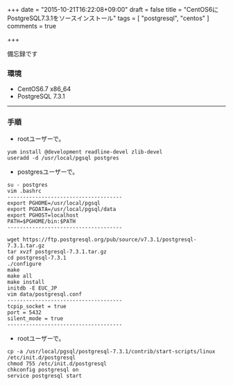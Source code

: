 +++
date = "2015-10-21T16:22:08+09:00"
draft = false
title = "CentOS6にPostgreSQL7.3.1をソースインストール"
tags = [ "postgresql", "centos" ]
comments = true

+++

備忘録です

### 環境

- CentOS6.7 x86_64
- PostgreSQL 7.3.1

---

### 手順

- rootユーザーで。

```
yum install @development readline-devel zlib-devel
useradd -d /usr/local/pgsql postgres
```

- postgresユーザーで。

```
su - postgres
vim .bashrc
-------------------------------------
export PGHOME=/usr/local/pgsql
export PGDATA=/usr/local/pgsql/data
export PGHOST=localhost
PATH=$PGHOME/bin:$PATH
-------------------------------------

wget https://ftp.postgresql.org/pub/source/v7.3.1/postgresql-7.3.1.tar.gz
tar xvzf postgresql-7.3.1.tar.gz
cd postgresql-7.3.1
./configure
make
make all
make install
initdb -E EUC_JP
vim data/postgresql.conf
-------------------------------------
tcpip_socket = true
port = 5432
silent_mode = true
-------------------------------------
```

- rootユーザーで。

```
cp -a /usr/local/pgsql/postgresql-7.3.1/contrib/start-scripts/linux /etc/init.d/postgresql
chmod 755 /etc/init.d/postgresql
chkconfig postgresql on
service postgresql start
```
